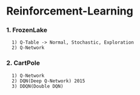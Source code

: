 # Reinforcement-Learning

### 1. FrozenLake  


      1) Q-Table -> Normal, Stochastic, Exploration  
      2) Q-Network
      
      
### 2. CartPole

      1) Q-Network  
      2) DQN(Deep Q-Network) 2015
      3) DDQN(Double DQN)
